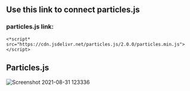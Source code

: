 ## Use this link to connect particles.js
### particles.js link:
```
<*script* src="https://cdn.jsdelivr.net/particles.js/2.0.0/particles.min.js"></script>
```
## Particles.js
![Screenshot 2021-08-31 123336](https://user-images.githubusercontent.com/88188721/131453891-f26e4189-a419-4250-9761-5cbf8e10116e.png)
